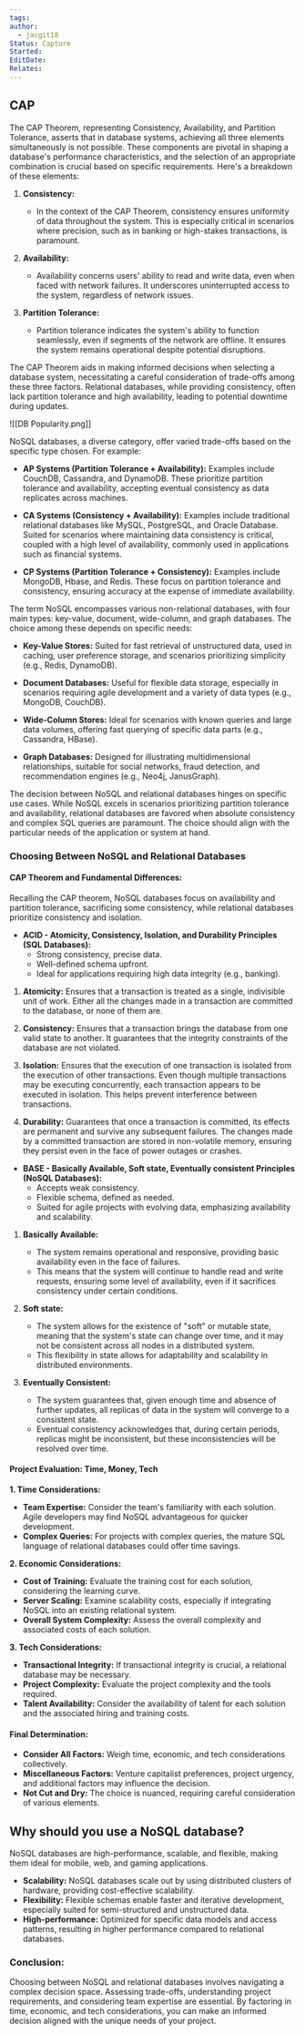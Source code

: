 ```yaml
---
tags: 
author:
  - jacgit18
Status: Capture
Started: 
EditDate: 
Relates:
---
```

## CAP
The CAP Theorem, representing Consistency, Availability, and Partition Tolerance, asserts that in database systems, achieving all three elements simultaneously is not possible. These components are pivotal in shaping a database's performance characteristics, and the selection of an appropriate combination is crucial based on specific requirements. Here's a breakdown of these elements:

1. **Consistency:**
   - In the context of the CAP Theorem, consistency ensures uniformity of data throughout the system. This is especially critical in scenarios where precision, such as in banking or high-stakes transactions, is paramount.

2. **Availability:**
   - Availability concerns users' ability to read and write data, even when faced with network failures. It underscores uninterrupted access to the system, regardless of network issues.

3. **Partition Tolerance:**
   - Partition tolerance indicates the system's ability to function seamlessly, even if segments of the network are offline. It ensures the system remains operational despite potential disruptions.

The CAP Theorem aids in making informed decisions when selecting a database system, necessitating a careful consideration of trade-offs among these three factors. Relational databases, while providing consistency, often lack partition tolerance and high availability, leading to potential downtime during updates.


![[DB Popularity.png]]


NoSQL databases, a diverse category, offer varied trade-offs based on the specific type chosen. For example:

- **AP Systems (Partition Tolerance + Availability):** Examples include CouchDB, Cassandra, and DynamoDB. These prioritize partition tolerance and availability, accepting eventual consistency as data replicates across machines.

- **CA Systems (Consistency + Availability):** Examples include traditional relational databases like MySQL, PostgreSQL, and Oracle Database. Suited for scenarios where maintaining data consistency is critical, coupled with a high level of availability, commonly used in applications such as financial systems.

- **CP Systems (Partition Tolerance + Consistency):** Examples include MongoDB, Hbase, and Redis. These focus on partition tolerance and consistency, ensuring accuracy at the expense of immediate availability.

The term NoSQL encompasses various non-relational databases, with four main types: key-value, document, wide-column, and graph databases. The choice among these depends on specific needs:

- **Key-Value Stores:** Suited for fast retrieval of unstructured data, used in caching, user preference storage, and scenarios prioritizing simplicity (e.g., Redis, DynamoDB).

- **Document Databases:** Useful for flexible data storage, especially in scenarios requiring agile development and a variety of data types (e.g., MongoDB, CouchDB).

- **Wide-Column Stores:** Ideal for scenarios with known queries and large data volumes, offering fast querying of specific data parts (e.g., Cassandra, HBase).

- **Graph Databases:** Designed for illustrating multidimensional relationships, suitable for social networks, fraud detection, and recommendation engines (e.g., Neo4j, JanusGraph).

The decision between NoSQL and relational databases hinges on specific use cases. While NoSQL excels in scenarios prioritizing partition tolerance and availability, relational databases are favored when absolute consistency and complex SQL queries are paramount. The choice should align with the particular needs of the application or system at hand.

### Choosing Between NoSQL and Relational Databases

#### **CAP Theorem and Fundamental Differences:**
Recalling the CAP theorem, NoSQL databases focus on availability and partition tolerance, sacrificing some consistency, while relational databases prioritize consistency and isolation.

- **ACID - Atomicity, Consistency, Isolation, and Durability Principles (SQL Databases):**
  - Strong consistency, precise data.
  - Well-defined schema upfront.
  - Ideal for applications requiring high data integrity (e.g., banking).

1. **Atomicity:** Ensures that a transaction is treated as a single, indivisible unit of work. Either all the changes made in a transaction are committed to the database, or none of them are.
    
2. **Consistency:** Ensures that a transaction brings the database from one valid state to another. It guarantees that the integrity constraints of the database are not violated.
    
3. **Isolation:** Ensures that the execution of one transaction is isolated from the execution of other transactions. Even though multiple transactions may be executing concurrently, each transaction appears to be executed in isolation. This helps prevent interference between transactions.
    
4. **Durability:** Guarantees that once a transaction is committed, its effects are permanent and survive any subsequent failures. The changes made by a committed transaction are stored in non-volatile memory, ensuring they persist even in the face of power outages or crashes.

- **BASE - Basically Available, Soft state, Eventually consistent Principles (NoSQL Databases):**
  - Accepts weak consistency.
  - Flexible schema, defined as needed.
  - Suited for agile projects with evolving data, emphasizing availability and scalability.

1. **Basically Available:**
    
    - The system remains operational and responsive, providing basic availability even in the face of failures.
    - This means that the system will continue to handle read and write requests, ensuring some level of availability, even if it sacrifices consistency under certain conditions.
2. **Soft state:**
    
    - The system allows for the existence of "soft" or mutable state, meaning that the system's state can change over time, and it may not be consistent across all nodes in a distributed system.
    - This flexibility in state allows for adaptability and scalability in distributed environments.
3. **Eventually Consistent:**
    
    - The system guarantees that, given enough time and absence of further updates, all replicas of data in the system will converge to a consistent state.
    - Eventual consistency acknowledges that, during certain periods, replicas might be inconsistent, but these inconsistencies will be resolved over time.


#### **Project Evaluation: Time, Money, Tech**

**1. Time Considerations:**
- **Team Expertise:** Consider the team's familiarity with each solution. Agile developers may find NoSQL advantageous for quicker development.
- **Complex Queries:** For projects with complex queries, the mature SQL language of relational databases could offer time savings.

**2. Economic Considerations:**
- **Cost of Training:** Evaluate the training cost for each solution, considering the learning curve.
- **Server Scaling:** Examine scalability costs, especially if integrating NoSQL into an existing relational system.
- **Overall System Complexity:** Assess the overall complexity and associated costs of each solution.

**3. Tech Considerations:**
- **Transactional Integrity:** If transactional integrity is crucial, a relational database may be necessary.
- **Project Complexity:** Evaluate the project complexity and the tools required.
- **Talent Availability:** Consider the availability of talent for each solution and the associated hiring and training costs.

#### **Final Determination:**
- **Consider All Factors:** Weigh time, economic, and tech considerations collectively.
- **Miscellaneous Factors:** Venture capitalist preferences, project urgency, and additional factors may influence the decision.
- **Not Cut and Dry:** The choice is nuanced, requiring careful consideration of various elements.

## Why should you use a NoSQL database?

NoSQL databases are high-performance, scalable, and flexible, making them ideal for mobile, web, and gaming applications.

- **Scalability:** NoSQL databases scale out by using distributed clusters of hardware, providing cost-effective scalability.
- **Flexibility:** Flexible schemas enable faster and iterative development, especially suited for semi-structured and unstructured data.
- **High-performance:** Optimized for specific data models and access patterns, resulting in higher performance compared to relational databases.

### **Conclusion:**
Choosing between NoSQL and relational databases involves navigating a complex decision space. Assessing trade-offs, understanding project requirements, and considering team expertise are essential. By factoring in time, economic, and tech considerations, you can make an informed decision aligned with the unique needs of your project.